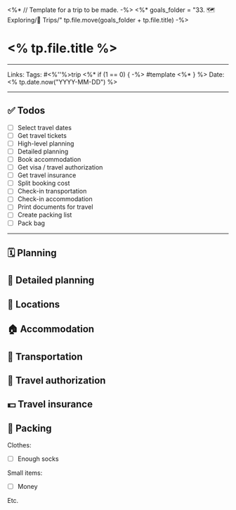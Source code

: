 <%* 
	// Template for a trip to be made.
-%>
<%*
	goals_folder = "33. 🗺️ Exploring/📸 Trips/"
	tp.file.move(goals_folder + tp.file.title)
-%>
# <% tp.file.title %>

---

Links: 
Tags: #<%''%>trip <%* if (1 == 0) { -%> #template <%* } %>
Date: <% tp.date.now("YYYY-MM-DD") %>

---

## ✅ Todos

- [ ] Select travel dates
- [ ] Get travel tickets
- [ ] High-level planning
- [ ] Detailed planning
- [ ] Book accommodation
- [ ] Get visa / travel authorization
- [ ] Get travel insurance
- [ ] Split booking cost
- [ ] Check-in transportation
- [ ] Check-in accommodation
- [ ] Print documents for travel
- [ ] Create packing list
- [ ] Pack bag

--- 

## 🗓 Planning



## 📝 Detailed planning



## 📍 Locations



## 🏠 Accommodation



## 🚅 Transportation



## 🧾 Travel authorization



## 💵 Travel insurance



## 💼 Packing

Clothes:
- [ ] Enough socks

Small items:
- [ ] Money

Etc.